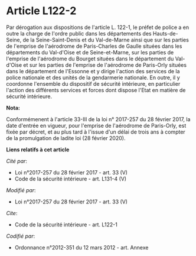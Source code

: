 # Article L122-2

Par dérogation aux dispositions de l'article L. 122-1, le préfet de police a en outre la charge de l'ordre public dans les
départements des Hauts-de-Seine, de la Seine-Saint-Denis et du Val-de-Marne ainsi que sur les parties de l'emprise de
l'aérodrome de Paris-Charles de Gaulle situées dans les départements du Val-d'Oise et de Seine-et-Marne, sur les parties de
l'emprise de l'aérodrome du Bourget situées dans le département du Val-d'Oise et sur les parties de l'emprise de l'aérodrome
de Paris-Orly situées dans le département de l'Essonne et y dirige l'action des services de la police nationale et des unités
de la gendarmerie nationale. En outre, il y coordonne l'ensemble du dispositif de sécurité intérieure, en particulier
l'action des différents services et forces dont dispose l'Etat en matière de sécurité intérieure.

**Nota:**

Conformémenent à l'article 33-III de la loi n° 2017-257 du 28 février 2017, la date d'entrée en vigueur, pour l'emprise de
l'aérodrome de Paris-Orly, est fixée par décret, et au plus tard à l'issue d'un délai de trois ans à compter de la
promulgation de ladite loi (28 février 2020).

**Liens relatifs à cet article**

_Cité par_:

  - Loi n°2017-257 du 28 février 2017 - art. 33 (V)
  - Code de la sécurité intérieure - art. L131-4 (V)

_Modifié par_:

  - Loi n°2017-257 du 28 février 2017 - art. 33 (V)

_Cite_:

  - Code de la sécurité intérieure - art. L122-1

_Codifié par_:

  - Ordonnance n°2012-351 du 12 mars 2012 - art. Annexe
